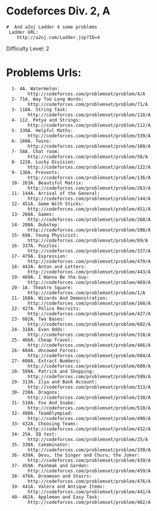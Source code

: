 # Codeforces Div. 2, A
    #  And a2oj Ladder 4 some problems
     Ladder URL:
		http://a2oj.com/Ladder.jsp?ID=4


Difficulty Level: 2 

# Problems Urls:
      1- 4A. Watermelon:
            http://codeforces.com/problemset/problem/4/A
      2- 71A. Way Too Long Words:
            http://codeforces.com/problemset/problem/71/A
      3- 118A. String Task:
            http://codeforces.com/problemset/problem/118/A
      4- 112. Petya and Strings:
            http://codeforces.com/problemset/problem/112/A
      5- 339A. Helpful Maths:
            http://codeforces.com/problemset/problem/339/A
      6- 160A. Twins:
            http://codeforces.com/problemset/problem/160/A
      7- 58A. Chat room:
            http://codeforces.com/problemset/problem/58/A
      8- 122A. Lucky Division:
            http://codeforces.com/problemset/problem/122/A
      9- 136A. Presents:
            http://codeforces.com/problemset/problem/136/A
      10- 263A. Beautiful Matrix:
            http://codeforces.com/problemset/problem/263/A
      11- 144A. Arrival of the General:
            http://codeforces.com/problemset/problem/144/A
      12- 451A. Game With Sticks:
            http://codeforces.com/problemset/problem/451/A
      13- 268A. Games:
            http://codeforces.com/problemset/problem/268/A
      14- 208A. Dubstep:
            http://codeforces.com/problemset/problem/208/A
      15- 69A. Young Physicist:
            http://codeforces.com/problemset/problem/69/A
      16- 337A. Puzzles:
            http://codeforces.com/problemset/problem/337/A
      17- 479A. Expression:
            http://codeforces.com/problemset/problem/479/A
      18- 443A. Anton and Letters:
            http://codeforces.com/problemset/problem/443/A
      19- 469A. I Wanna Be the Guy:
            http://codeforces.com/problemset/problem/469/A
      20- 1A. Theatre Square:
            http://codeforces.com/problemset/problem/1/A
      21- 168A. Wizards And Demonstration:
            http://codeforces.com/problemset/problem/168/A
      22- 427A. Police Recruits:
            http://codeforces.com/problemset/problem/427/A
      23- 602A. Two Bases:
            http://codeforces.com/problemset/problem/602/A
      24- 318A. Even Odds:
            http://codeforces.com/problemset/problem/318/A
      25- 466A. Cheap Travel:
            http://codeforces.com/problemset/problem/466/A
      26- 604A. Uncowed Forces:
            http://codeforces.com/problemset/problem/604/A
      27- 600A. Extract Numbers:
            http://codeforces.com/problemset/problem/600/A
      28- 599A. Patrick and Shopping:
            http://codeforces.com/problemset/problem/599/A
      29- 313A. Ilya and Bank Account:
            http://codeforces.com/problemset/problem/313/A       
      30- 230A. Dragons:
            http://codeforces.com/problemset/problem/230/A
      31- 510A. Fox And Snake:
            http://codeforces.com/problemset/problem/510/A
      32- 490A. TeamOlympiad:
            http://codeforces.com/problemset/problem/490/A
      33- 432A. Choosing Teams:
            http://codeforces.com/problemset/problem/432/A
      34- 25A. IQ test:
            http://codeforces.com/problemset/problem/25/A
      35- 330A. Cakeminator:
            http://codeforces.com/problemset/problem/330/A
      36- 439A. Devu, the Singer and Churu, the Joker:
            http://codeforces.com/problemset/problem/439/A
      37- 459A. Pashmak and Garden:
            http://codeforces.com/problemset/problem/459/A
      38- 476A. Dreamoon and Stairs:
            http://codeforces.com/problemset/problem/476/A
      39- 441A. Valera and Antique Items:
            http://codeforces.com/problemset/problem/441/A
      40- 462A. Appleman and Easy Task:
            http://codeforces.com/problemset/problem/462/A
